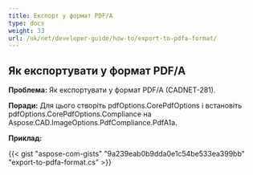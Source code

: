 ```yaml
---
title: Експорт у формат PDF/A
type: docs
weight: 33
url: /uk/net/developer-guide/how-to/export-to-pdfa-format/
---
```


## **Як експортувати у формат PDF/A**

**Проблема:** Як експортувати у формат PDF/A (CADNET-281).

**Поради:** Для цього створіть pdfOptions.CorePdfOptions і встановіть pdfOptions.CorePdfOptions.Compliance на Aspose.CAD.ImageOptions.PdfCompliance.PdfA1a.

**Приклад:**

{{< gist "aspose-com-gists" "9a239eab0b9dda0e1c54be533ea399bb" "export-to-pdfa-format.cs" >}}
